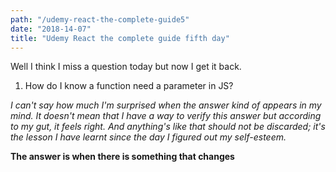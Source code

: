 ```yaml
---
path: "/udemy-react-the-complete-guide5"
date: "2018-14-07"
title: "Udemy React the complete guide fifth day"
---
```


Well I think I miss a question today but now I get it back.

1. How do I know a function need a parameter in JS? 

*I can't say how much I'm surprised when the answer kind of appears in my mind. It doesn't mean that I have a way to verify this answer but according to my gut, it feels right. And anything's like that should not be discarded; it's the lesson I have learnt since the day I figured out my self-esteem.*

**The answer is when there is something that changes**